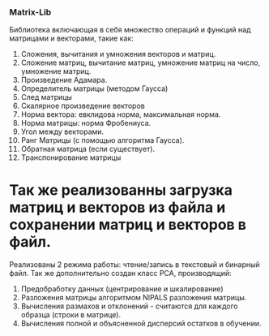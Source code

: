 ### Matrix-Lib
Библиотека включающая в себя множество операций и функций над матрицами и векторами, такие как:
1. Cложения, вычитания и умножения векторов и матриц.
2. Сложение матриц, вычитание матриц, умножение матриц на число, умножение матриц.
3. Произведение Адамара.
4. Определитель матрицы (методом Гаусса)
5. След матрицы
6. Скалярное произведение векторов
7. Норма вектора: евклидова норма, максимальная норма.
8. Норма матрицы: норма Фробениуса.
9. Угол между векторами.
10. Ранг Матрицы (с помощью алгоритма Гаусса).
11. Обратная матрица (если существует).
12. Транспонирование матрицы
# Так же реализованны загрузка матриц и векторов из файла и сохранении матриц и векторов в файл.
Реализованы 2 режима работы: чтение/запись в текстовый и бинарный файл.
Так же дополнительно создан класс PCA, производящий:
1. Предобработку данных (центрирование и шкалирование)
2. Разложения матрицы алгоритмом NIPALS разложения матрицы.
3. Вычисления размахов и отклонений - считаются для каждого образца (строки в матрице).
4. Вычисления полной и объясненной дисперсий остатков в обучении.
